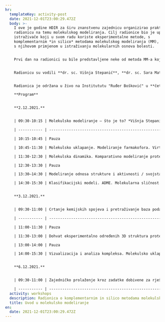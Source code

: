 ```yaml
---
hr:
  templateKey: activity-post
  date: 2021-12-01T23:00:29.472Z
  body: >-
    I ove je godine HDIR za širu znanstvenu zajednicu organizirao praktičnu
    radionicu na temu molekulskog modeliranja. Cilj radionice bio je upoznati
    istraživače koji u svom radu koriste eksperimentalne metode, s
    komplementarnim *in silico* metodama molekulskog modeliranja (MM), posebice
    s njihovom primjenom u istraživanju molekularnih osnova bolesti.


    Prvi dan na radionici su bile predstavljene neke od metoda MM-a koje se često koriste u interdisciplinarnom istraživačkom radu, kao što su molekulsko uklapanje, molekulska dinamika, komparativno modeliranje proteina i virtualni probir aktivnih kemijskih spojeva. Također je bilo obrađeno i modeliranje odnosa strukture i aktivnosti (engl. *Structure-Activity Relationship, SAR*) te utjecaja fizikalno-kemijskih svojstava na ADME/Tox (engl. *Absorption, Distribution, Metabolism and Excretion/Toxicology*) obilježja kemijskih spojeva uz primjenu raznih metoda uključujući metode strojnog učenja. Uz kratki opis temeljnih pretpostavki i teorijske pozadine, bili su dani konkretni primjeri iz prakse. Drugi dan polaznici su sudjelovali u pretraživanju javno dostupnih baza podataka kemijskih spojeva i njihovih bioloških interakcija. Bili su upoznati i s upotrebom programa za vizualizaciju kemijskih spojeva i njihovih kompleksa, te molekulsko uklapanje liganada u ciljnu makromolekulu (ChemAxon, Pymol, VMD).


    Radionicu su vodili **dr. sc. Višnja Stepanić**, **dr. sc. Sara Matić** i **prof. dr. sc. Sanja Tomić** s **Instituta Ruđer Bošković** koji u svom radu primjenjuju metode MM-a u istraživanju interakcije kemijskih spojeva s biološkim molekulama, proteinima i nukleinskim kiselinama, u cilju razumijevanja mehanizma njihovog biološkog djelovanja i dizajna novih spojeva.


    Radionica je održana u živo na Institututu "Ruđer Bošković" u **četvrtak i petak 2. i 3. prosinca** te virtualno u **ponedjeljak 6. prosinca 2021. g.** s početkom u **9:30 h**.

    **Program**


    **2.12.2021.**


    | 09:30-10:15 | Molekulsko modeliranje – što je to? *Višnja Stepanić*                                                |

    | ----------- | ---------------------------------------------------------------------------------------------------- |

    | 10:15-10:45 | Pauza                                                                                                |

    | 10:45-11:30 | Molekulsko uklapanje. Modeliranje farmakofora. Virtualni probir aktivnih molekula. *Višnja Stepanić* |

    | 11:30-12:30 | Molekulska dinamika. Komparativno modeliranje proteina. *Luka Bilić*                                 |

    | 12:30-13:30 | Pauza                                                                                                |

    | 13:30–14:30 | Modeliranje odnosa strukture i aktivnosti / svojstava. Kvantitativni modeli. 1D-4D. *Sanja Tomić*    |

    | 14:30-15:30 | Klasifikacijski modeli. ADME. Molekularna sličnost. *Višnja Stepanić*                                |


    **3.12.2021.**


    | 09:30-11:00 | Crtanje kemijskih spojeva i pretraživanje baza podataka s biološkim aktivnostima. *Višnja Stepanić*                                  |

    | ----------- | ------------------------------------------------------------------------------------------------------------------------------------ |

    | 11:00-11:30 | Pauza                                                                                                                                |

    | 11:30-13:00 | Dohvat eksperimentalno određenih 3D struktura proteina / DNA preko interneta. Vizualizacija makromolekula. *Sanja Tomić, Sara Matić* |

    | 13:00-14:00 | Pauza                                                                                                                                |

    | 14:00-15:30 | Vizualizacija i analiza kompleksa. Molekulsko uklapanje. *Luka Bilić*                                                                |


    **6.12.2021.**


    | 09:30-11:00 | Zajedničko prolaženje kroz zadatke dobivene za rješavanje. *svi predavači*                                          |

    | ----------- | ------------------------------------------------------------------------------------------------------------------- |
  activity: workshops
  description: Radionica o komplementarnim in silico metodama molekulskog modeliranja
  title: Uvod u molekulsko modeliranje
en:
  date: 2021-12-01T23:00:29.472Z
---
```

